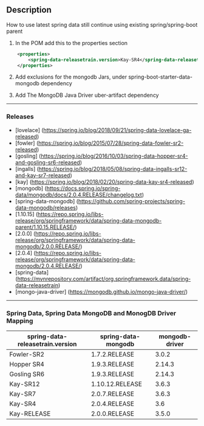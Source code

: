 ## Description
How to use latest spring data still continue using existing spring/spring-boot parent
1. In the POM add this to the properties section
```xml
	<properties>
		<spring-data-releasetrain.version>Kay-SR4</spring-data-releasetrain.version>
	</properties>
```	
2. Add exclusions for the mongodb Jars, under spring-boot-starter-data-mongodb dependency

3. Add The MongoDB Java Driver uber-artifact dependency

---
### Releases

- [lovelace] (https://spring.io/blog/2018/09/21/spring-data-lovelace-ga-released)
- [fowler] (https://spring.io/blog/2015/07/28/spring-data-fowler-sr2-released)
- [gosling] (https://spring.io/blog/2016/10/03/spring-data-hopper-sr4-and-gosling-sr6-released)
- [ingalls] (https://spring.io/blog/2018/05/08/spring-data-ingalls-sr12-and-kay-sr7-released)
- [kay] (https://spring.io/blog/2018/02/20/spring-data-kay-sr4-released)
- [mongodb] (https://docs.spring.io/spring-data/mongodb/docs/2.0.4.RELEASE/changelog.txt)
- [spring-data-mongodb] (https://github.com/spring-projects/spring-data-mongodb/releases)
- [1.10.15] (https://repo.spring.io/libs-release/org/springframework/data/spring-data-mongodb-parent/1.10.15.RELEASE/)
- [2.0.0] (https://repo.spring.io/libs-release/org/springframework/data/spring-data-mongodb/2.0.0.RELEASE/)
- [2.0.4] (https://repo.spring.io/libs-release/org/springframework/data/spring-data-mongodb/2.0.4.RELEASE/)
- [spring-data] (https://mvnrepository.com/artifact/org.springframework.data/spring-data-releasetrain)
- [mongo-java-driver] (https://mongodb.github.io/mongo-java-driver/)

---
### Spring Data, Spring Data MongoDB and MonogDB Driver Mapping

|spring-data-releasetrain.version	|spring-data-mongodb 	|mongodb-driver	|
| --------------------------------- | --------------------- | ------------	|
| Fowler-SR2 						| 	1.7.2.RELEASE		| 	3.0.2		|
| Hopper SR4						| 	1.9.3.RELEASE		| 	2.14.3		|
| Gosling SR6						| 	1.9.3.RELEASE		| 	2.14.3		|
| Kay-SR12							|   1.10.12.RELEASE		| 	3.6.3		|
| Kay-SR7							| 	2.0.7.RELEASE		| 	3.6.3		|
| Kay-SR4                           |   2.0.4.RELEASE		| 	3.6  		|
| Kay-RELEASE						| 	2.0.0.RELEASE		| 	3.5.0		|
